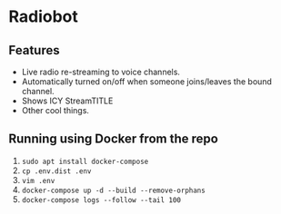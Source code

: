 # Radiobot

## Features

* Live radio re-streaming to voice channels.
* Automatically turned on/off when someone joins/leaves the bound channel.
* Shows ICY StreamTITLE
* Other cool things.

## Running using Docker from the repo

1. `sudo apt install docker-compose`
2. `cp .env.dist .env`
3. `vim .env`
4. `docker-compose up -d --build --remove-orphans`
5. `docker-compose logs --follow --tail 100`
